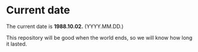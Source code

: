 # Current date

The current date is **1988.10.02.** (YYYY.MM.DD.)

This repository will be good when the world ends, so we will know how long it lasted.